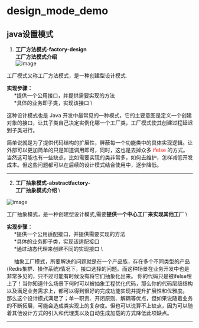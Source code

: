 # design_mode_demo

## java设置模式  
  1. **工厂方法模式-factory-design** \
      **工厂方法模式介绍** \
![image](https://user-images.githubusercontent.com/29700538/130209850-778d8e8f-42ed-43b1-8462-b4d54e402262.png)

工厂模式又称工厂方法模式，是一种创建型设计模式.

**实现步骤：** \
&nbsp;&nbsp;&nbsp;&nbsp; *提供一个公用接口，并提供需要实现的方法 \
&nbsp;&nbsp;&nbsp;&nbsp; *具体的业务即子类，实现该接口 \

这种设计模式也是 Java 开发中最常见的一种模式，它的主要意图是定义一个创建对象的接口，让其子类自己决定实例化哪一个工厂类，工厂模式使其创建过程延迟到子类进行。

简单说就是为了提供代码结构的扩展性，屏蔽每一个功能类中的具体实现逻辑。让外部可以更加简单的只是知道调用即可，同时，这也是去掉众多 <font color=red>ifelse</font> 的方式。当然这可能也有一些缺点，比如需要实现的类非常多，如何去维护，怎样减低开发成本。但这些问题都可以在后续的设计模式结合使用中，逐步降低。
* * *
2. **工厂抽象模式-abstractfactory-** \
      **工厂抽象模式介绍** \
      
![image](https://user-images.githubusercontent.com/29700538/130339905-353f4b6d-6879-48eb-ab9b-7a9f89036549.png)

工厂抽象模式，是一种创建型设计模式,需要**提供一个中心工厂来实现其他工厂** \

**实现步骤：** \
&nbsp;&nbsp;&nbsp;&nbsp; *提供一个公用适配接口，并提供需要实现的方法 \
&nbsp;&nbsp;&nbsp;&nbsp; *具体的业务即子类，实现该适配接口 \
&nbsp;&nbsp;&nbsp;&nbsp; *通过动态代理来创建不同的实现接口 \

&nbsp;&nbsp;&nbsp;&nbsp; 抽象工厂模式，所要解决的问题就是在一个产品族，存在多个不同类型的产品(Redis集群、操作系统)情况下，接口选择的问题。而这种场景在业务开发中也是非常多见的，只不过可能有时候没有将它们抽象化出来。
你的代码只是被ifelse埋上了！当你知道什么场景下何时可以被抽象工程优化代码，那么你的代码层级结构以及满足业务需求上，都可以得到很好的完成功能实现并提升扩展性和优雅度。
那么这个设计模式满足了；单一职责、开闭原则、解耦等优点，但如果说随着业务的不断拓展，可能会造成类实现上的复杂度。但也可以说算不上缺点，因为可以随着其他设计方式的引入和代理类以及自动生成加载的方式降低此项缺点。

* * *
